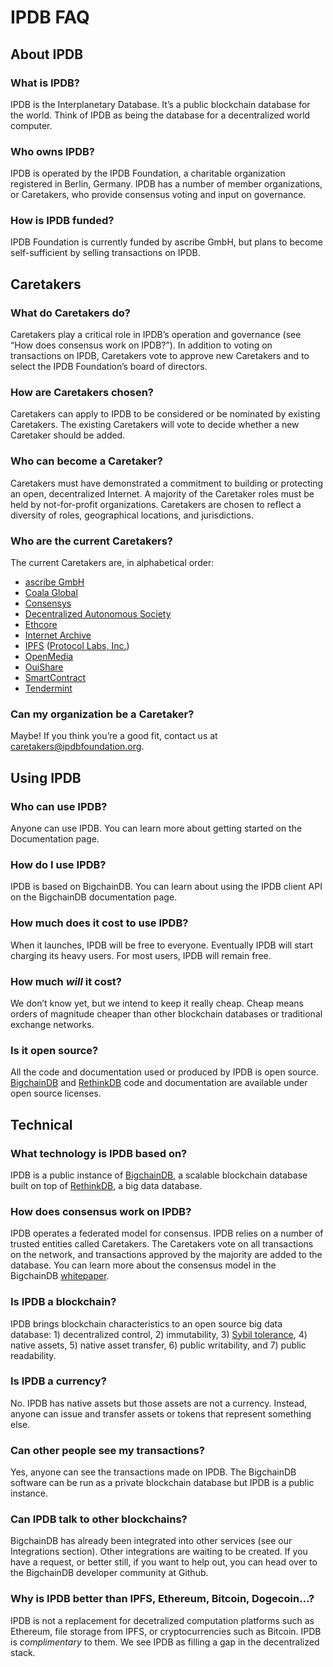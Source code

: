 # IPDB FAQ

## About IPDB
### What is IPDB?
IPDB is the Interplanetary Database. It’s a public blockchain database for the world. Think of IPDB as being the database for a decentralized world computer.

### Who owns IPDB?
IPDB is operated by the IPDB Foundation, a charitable organization registered in Berlin, Germany. IPDB has a number of member organizations, or Caretakers, who provide consensus voting and input on governance.

### How is IPDB funded?
IPDB Foundation is currently funded by ascribe GmbH, but plans to become self-sufficient by selling transactions on IPDB.

## Caretakers
### What do Caretakers do? 
Caretakers play a critical role in IPDB’s operation and governance (see “How does consensus work on IPDB?”). In addition to voting on transactions on IPDB, Caretakers vote to approve new Caretakers and to select the IPDB Foundation’s board of directors.

### How are Caretakers chosen?
Caretakers can apply to IPDB to be considered or be nominated by existing Caretakers. The existing Caretakers will vote to decide whether a new Caretaker should be added.

### Who can become a Caretaker?
Caretakers must have demonstrated a commitment to building or protecting an open, decentralized Internet. A majority of the Caretaker roles must be held by not-for-profit organizations. Caretakers are chosen to reflect a diversity of roles, geographical locations, and jurisdictions.

### Who are the current Caretakers?
The current Caretakers are, in alphabetical order:
- [ascribe GmbH](https://www.ascribe.io/)
- [Coala Global](http://coala.global/)
- [Consensys](https://consensys.net/)
- [Decentralized Autonomous Society](https://www.facebook.com/groups/579940655425355/)
- [Ethcore](https://ethcore.io/)
- [Internet Archive](https://archive.org/)
- [IPFS](https://ipfs.io/) ([Protocol Labs, Inc.](http://ipn.io/))
- [OpenMedia](https://openmedia.org/)
- [OuiShare](http://ouishare.net/en)
- [SmartContract](http://smartcontract.com/)
- [Tendermint](http://tendermint.com/)

### Can my organization be a Caretaker?
Maybe! If you think you’re a good fit, contact us at caretakers@ipdbfoundation.org. 

## Using IPDB
### Who can use IPDB?
Anyone can use IPDB. You can learn more about getting started on the Documentation page.

### How do I use IPDB?
IPDB is based on BigchainDB. You can learn about using the IPDB client API on the BigchainDB documentation page.

### How much does it cost to use IPDB?
When it launches, IPDB will be free to everyone. Eventually IPDB will start charging its heavy users. For most users, IPDB will remain free. 

### How much *will* it cost?
We don’t know yet, but we intend to keep it really cheap. Cheap means orders of magnitude cheaper than other blockchain databases or traditional exchange networks.

### Is it open source?
All the code and documentation used or produced by IPDB is open source. [BigchainDB](https://github.com/bigchaindb/bigchaindb) and [RethinkDB](https://github.com/rethinkdb/rethinkdb) code and documentation are available under open source licenses.

## Technical 

### What technology is IPDB based on?
IPDB is a public instance of [BigchainDB](https://www.bigchaindb.com/), a scalable blockchain database built on top of [RethinkDB](https://www.rethinkdb.com/), a big data database. 

### How does consensus work on IPDB?
IPDB operates a federated model for consensus. IPDB relies on a number of trusted entities called Caretakers. The Caretakers vote on all transactions on the network, and transactions approved by the majority are added to the database. You can learn more about the consensus model in the BigchainDB [whitepaper](https://www.bigchaindb.com/whitepaper/).

### Is IPDB a blockchain?
IPDB brings blockchain characteristics to an open source big data database: 1) decentralized control, 2) immutability, 3) [Sybil tolerance](https://en.wikipedia.org/wiki/Sybil_attack), 4) native assets, 5) native asset transfer, 6) public writability, and 7) public readability. 

### Is IPDB a currency?
No. IPDB has native assets but those assets are not a currency. Instead, anyone can issue and transfer assets or tokens that represent something else. 

### Can other people see my transactions? 
Yes, anyone can see the transactions made on IPDB. The BigchainDB software can be run as a private blockchain database but IPDB is a public instance.

### Can IPDB talk to other blockchains?
BigchainDB has already been integrated into other services (see our Integrations section). Other integrations are waiting to be created. If you have a request, or better still, if you want to help out, you can head over to the BigchainDB developer community at Github.

### Why is IPDB better than IPFS, Ethereum, Bitcoin, Dogecoin…?
IPDB is not a replacement for decetralized computation platforms such as Ethereum, file storage from IPFS, or cryptocurrencies such as Bitcoin. IPDB is *complimentary* to them. We see IPDB as filling a gap in the decentralized stack. 



